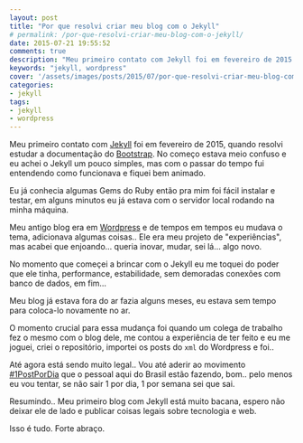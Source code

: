 ```yaml
---
layout: post
title: "Por que resolvi criar meu blog com o Jekyll"
# permalink: /por-que-resolvi-criar-meu-blog-com-o-jekyll/
date: 2015-07-21 19:55:52
comments: true
description: "Meu primeiro contato com Jekyll foi em fevereiro de 2015 quando resolvi estudar a documentação do Bootstrap]."
keywords: "jekyll, wordpress"
cover: '/assets/images/posts/2015/07/por-que-resolvi-criar-meu-blog-com-o-jekyll.jpg'
categories:
- jekyll
tags:
- jekyll
- wordpress
---
```


Meu primeiro contato com [Jekyll](http://jekyllrb.com/) foi em <time datetime="2015-02">fevereiro de 2015</time>, quando resolvi estudar a documentação do [Bootstrap](http://getbootstrap.com/). No começo estava meio confuso e eu achei o Jekyll um pouco simples, mas com o passar do tempo fui entendendo como funcionava e fiquei bem animado.

Eu já conhecia algumas Gems do Ruby então pra mim foi fácil instalar e testar, em alguns minutos eu já estava com o servidor local rodando na minha máquina.

Meu antigo blog era em [Wordpress](http://br.wordpress.org/) e de tempos em tempos eu mudava o tema, adicionava algumas coisas.. Ele era meu projeto de "experiências", mas acabei que enjoando... queria inovar, mudar, sei lá... algo novo.

No momento que começei a brincar com o Jekyll eu me toquei do poder que ele tinha, performance, estabilidade, sem demoradas conexões com banco de dados, em fim...

Meu blog já estava fora do ar fazia alguns meses, eu estava sem tempo para coloca-lo novamente no ar.

O momento crucial para essa mudança foi quando um colega de trabalho fez o mesmo com o blog dele, me contou a experiência de ter feito e eu me joguei, criei o repositório, importei os posts do `xml` do Wordpress e foi..

Até agora está sendo muito legal.. Vou até aderir ao movimento [#1PostPorDia](http://blog.da2k.com.br/2014/12/31/um-post-por-dia/) que o pessoal aqui do Brasil estão fazendo, bom.. pelo menos eu vou tentar, se não sair 1 por dia, 1 por semana sei que sai.

Resumindo.. Meu primeiro blog com Jekyll está muito bacana, espero não deixar ele de lado e publicar coisas legais sobre tecnologia e web.

Isso é tudo. Forte abraço.
